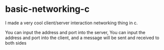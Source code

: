 # basic-networking-c
I made a very cool client/server interaction networking thing in c.

You can input the address and port into the server,
You can input the address and port into the client,
and a message will be sent and received to both sides
